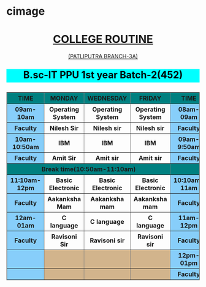 # cimage
<!DOCTYPE html>
<html>
<head>
</head>
<center>
<body><u>
<h1>COLLEGE ROUTINE</h1>
<p>(PATLIPUTRA BRANCH-3A)</p></u>
<p style="background-color:aqua;color:black;font-size:25px;height:35px;width:100%;font-weight:bold;">B.sc-IT PPU 1st year Batch-2(452)</p>
<table border="1px">
<tr>
<th bgcolor="teal">TIME</th>
<th bgcolor="teal">MONDAY</th>
<th bgcolor="teal">WEDNESDAY</th>
<th bgcolor="teal">FRIDAY</th>
<th bgcolor="teal">TIME</th>
<th bgcolor="teal">TUESDAY</th>
<th bgcolor="teal">THURSDAY</th>
<th bgcolor="teal">SATURDAY</th>
</tr>
<tr>
<th bgcolor="lightskyblue">09am-10am</th>
<th>Operating System</th>
<th>Operating System</th>
<th>Operating System</th>
<th bgcolor="lightskyblue">08am-09am</th>
<th>Math</th>
<th>Math</th>
<th>Math</th>
</tr>
<tr>
<th bgcolor="lightskyblue">Faculty</th>
<th>Nilesh Sir</th>
<th>Nilesh sir</th>
<th>Nilesh sir</th>
<th bgcolor="lightskyblue">Faculty</th>
<th>Ravindra sir</th>
<th>Ravindra sir</th>
<th>Ravindra sir</th>
</tr>
<tr>
<th bgcolor="lightskyblue">10am-10:50am</th>
<th>IBM</th>
<th>IBM</th>
<th>IBM</th>
<th bgcolor="lightskyblue">09am-9:50am</th>
<th>DBMS</th>
<th>DBMS</th>
<th>DBMS</th>
</tr>
<tr>
<th bgcolor="lightskyblue">Faculty</th>
<th>Amit Sir</th>
<th>Amit sir</th>
<th>Amit sir</th>
<th bgcolor="lightskyblue">Faculty</th>
<th>Anjesh sir</th>
<th>Anjesh sir</th>
<th>Anjesh sir</th>
</tr>
<tr>
<th bgcolor="teal"colspan="4">Break time(10:50am-11:10am)</th>
<th bgcolor="teal"colspan="4">Break time(9:50am-10:10am)</th>
</tr>
<tr>
<th bgcolor="lightskyblue">11:10am-12pm</th>
<th>Basic Electronic</th>
<th>Basic Electronic</th>
<th>Basic Electronic</th>
<th bgcolor="lightskyblue">10:10am-11am</th>
<th>Computer Hardware</th>
<th>Computer Hardware</th>
<th>Computer Hardware</th>
</tr>
<tr>
<th bgcolor="lightskyblue">Faculty</th>
<th>Aakanksha Mam</th>
<th>Aakanksha mam</th>
<th>Aakanksha mam</th>
<th bgcolor="lightskyblue">Faculty</th>
<th>Murli sir</th>
<th>Murli sir</th>
<th>Murli sir</th>
</tr>
<tr>
<th bgcolor="lightskyblue">12am-01am</th>
<th>C language</th>
<th>C language</th>
<th>C language</th>
<th bgcolor="lightskyblue">11am-12pm</th>
<th>English</th>
<th>English</th>
<th>English</th>
</tr>
<tr>
<th bgcolor="lightskyblue">Faculty</th>
<th>Ravisoni  Sir</th>
<th>Ravisoni sir</th>
<th>Ravisoni sir</th>
<th bgcolor="lightskyblue">Faculty</th>
<th>Aakanksha mam</th>
<th>Aakankhsa mam</th>
<th>Aakanksha mam</th>
</tr>
<tr>
<th bgcolor="lightskyblue"></th>
<th bgcolor="tan"></th>
<th bgcolor="tan"></th>
<th bgcolor="tan"></th>
<th bgcolor="lightskyblue">12pm-01pm</th>
<th>Web Development</th>
<th>Web Development</th>
<th>Web Development</th>
</tr>
<tr>
<th bgcolor="lightskyblue"></th>
<th bgcolor="tan"></th>
<th bgcolor="tan"></th>
<th bgcolor="tan"></th>
<th bgcolor="lightskyblue">Faculty</th>
<th>Niraj sir</th>
<th>Niraj sir</th>
<th>Niraj sir</th>
</tr>

</table>

